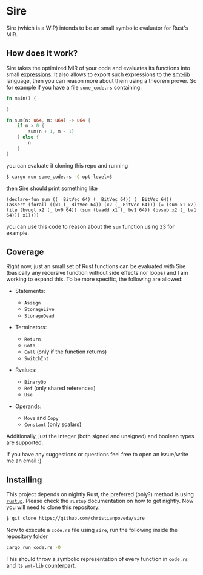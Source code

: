 # Sire
Sire (which is a WIP) intends to be an small symbolic evaluator for Rust's MIR.

## How does it work?

Sire takes the optimized MIR of your code and evaluates its functions into small [expressions](https://github.com/christianpoveda/sire/blob/8b8a9f94398ac68b3b2b2b902c7980b3f0d7e647/src/interpreter.rs#L10). It also allows to export such expressions to the [smt-lib](http://smtlib.cs.uiowa.edu/) language, then you can reason more about them using a theorem prover.
So for example if you have a file `some_code.rs` containing:
```rust
fn main() {

}

fn sum(n: u64, m: u64) -> u64 {
    if m > 0 {
        sum(n + 1, m - 1)
    } else {
        n
    } 
}
```
you can evaluate it cloning this repo and running
```bash
$ cargo run some_code.rs -C opt-level=3
```
then Sire should print something like 
```
(declare-fun sum ((_ BitVec 64) (_ BitVec 64)) (_ BitVec 64))
(assert (forall ((x1 (_ BitVec 64)) (x2 (_ BitVec 64))) (= (sum x1 x2) (ite (bvugt x2 (_ bv0 64)) (sum (bvadd x1 (_ bv1 64)) (bvsub x2 (_ bv1 64))) x1))))
```
you can use this code to reason about the `sum` function using [z3](https://rise4fun.com/Z3/sl8wn) for example.

## Coverage

Right now, just an small set of Rust functions can be evaluated with Sire (basically any recursive function without side effects nor loops) and I am working to expand this. To be more specific, the following are allowed:

- Statements:
    - `Assign`
    - `StorageLive`
    - `StorageDead`

- Terminators:
    - `Return`
    - `Goto`
    - `Call` (only if the function returns)
    - `SwitchInt`

- Rvalues:
    - `BinaryOp`
    - `Ref` (only shared references)
    - `Use`

- Operands:
    - `Move` and `Copy`
    - `Constant` (only scalars)

Additionally, just the integer (both signed and unsigned) and boolean types are supported.

If you have any suggestions or questions feel free to open an issue/write me an email :)

## Installing

This project depends on nightly Rust, the preferred (only?) method is using
[`rustup`](https://rustup.rs/). Please check the `rustup` documentation on how
to get nightly. Now you will need to clone this repository:

```bash
$ git clone https://github.com/christianpoveda/sire 
```

Now to execute a `code.rs` file using `sire`, run the following inside the
repository folder

```bash
cargo run code.rs -O
```

This should throw a symbolic representation of every function in `code.rs` and
its `smt-lib` counterpart.
